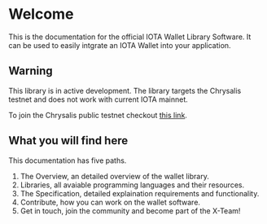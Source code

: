 # Welcome

This is the documentation for the official IOTA Wallet Library Software. It can be used to easily intgrate an IOTA Wallet into your application. 

## Warning

This library is in active development. The library targets the Chrysalis testnet and does not work with current IOTA mainnet.

To join the Chrysalis public testnet checkout [this link](https://blog.iota.org/chrysalis-phase-2-testnet-out-now/).

## What you will find here

This documentation has five paths. 

1. The Overview, an detailed overview of the wallet library. 
2. Libraries, all avaiable programming languages and their resources.
3. The Specification, detailed explaination requirements and functionality.
4. Contribute, how you can work on the wallet software.
5. Get in touch, join the community and become part of the X-Team!
